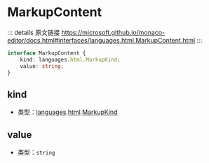 # MarkupContent

<backTop />
        
::: details 原文链接
https://microsoft.github.io/monaco-editor/docs.html#interfaces/languages.html.MarkupContent.html
:::

```ts
interface MarkupContent {
    kind: languages.html.MarkupKind;
    value: string;
}
```

## kind
- 类型：[languages](/api/languages.md).[html](/api/languages/html.md).[MarkupKind](/api/languages/html/MarkupKind.md)
## value
- 类型：`string`